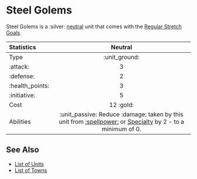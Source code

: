 # Steel Golems

Steel Golems is a :silver: [neutral](../towns/neutral.md) unit that comes with the [Regular Stretch Goals](../content.md).


| Statistics | Neutral |
| :--- | :---: |
| Type | :unit_ground: |
| :attack: | 3 |
| :defense: | 2 |
| :health_points: | 3 |
| :initiative: | 5 |
| Cost | 12 :gold: |
| Abilities | :unit_passive: Reduce :damage: taken by this unit from [:spellpower:](../spells.md) or [Specialty](../heroes.md) by 2 - to a minimum of 0. |


## See Also

- [List of Units](../units.md)
- [List of Towns](../towns.md)
